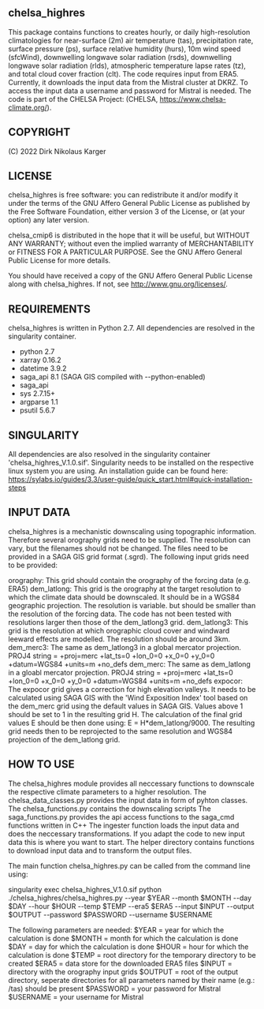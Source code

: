 chelsa_highres
-----------
This package contains functions to creates hourly, or daily high-resolution 
climatologies for near-surface (2m) air temperature (tas), precipitation rate,
surface pressure (ps), surface relative humidity (hurs), 10m wind speed (sfcWind),
downwelling longwave solar radiation (rsds), downwelling longwave solar radiation (rlds),
atmospheric temperature lapse rates (tz), and total cloud cover fraction (clt). 
The code requires input from ERA5. Currently, it downloads the input data from the Mistral
cluster at DKRZ. To access the input data a username and password for Mistral is needed.
The code is part of the CHELSA Project: (CHELSA, <https://www.chelsa-climate.org/>).



COPYRIGHT
---------
(C) 2022 Dirk Nikolaus Karger



LICENSE
-------
chelsa_highres is free software: you can redistribute it and/or modify it under
the terms of the GNU Affero General Public License as published by the
Free Software Foundation, either version 3 of the License, or
(at your option) any later version.

chelsa_cmip6 is distributed in the hope that it will be useful,
but WITHOUT ANY WARRANTY; without even the implied warranty of
MERCHANTABILITY or FITNESS FOR A PARTICULAR PURPOSE. See the
GNU Affero General Public License for more details.

You should have received a copy of the GNU Affero General Public License
along with chelsa_highres. If not, see <http://www.gnu.org/licenses/>.



REQUIREMENTS
------------
chelsa_highres is written in Python 2.7. 
All dependencies are resolved in the singularity container.
- python 2.7
- xarray 0.16.2
- datetime 3.9.2
- saga_api 8.1 (SAGA GIS compiled with --python-enabled)
- saga_api
- sys 2.7.15+
- argparse 1.1
- psutil 5.6.7



SINGULARITY
------------
All dependencies are also resolved in the singularity container 'chelsa_highres_V.1.0.sif'. Singularity needs to be installed on the respective linux system you are using. 
An installation guide can be found here: https://sylabs.io/guides/3.3/user-guide/quick_start.html#quick-installation-steps



INPUT DATA
------------
chelsa_highres is a mechanistic downscaling using topographic information. Therefore several orography grids need to be supplied. The resolution can vary, but the filenames should not be changed. The files need to be provided in a SAGA GIS grid format (.sgrd). The following input grids need to be provided:

orography:      This grid should contain the orography of the forcing data (e.g. ERA5)
dem_latlong:    This grid is the orography at the target resolution to which the climate data should be downscaled. It should be in a WGS84 geographic projection. The resolution is variable. but should be smaller than the resolution of the forcing data. The code has not been tested with resolutions larger then those of the dem_latlong3 grid.
dem_latlong3:   This grid is the resolution at which orographic cloud cover and windward leeward effects are modelled. The resolution should be around 3km.
dem_merc3:      The same as dem_latlong3 in a global mercator projection. PROJ4 string = +proj=merc +lat_ts=0 +lon_0=0 +x_0=0 +y_0=0 +datum=WGS84 +units=m +no_defs
dem_merc:       The same as dem_latlong in a gloabl mercator projection. PROJ4 string = +proj=merc +lat_ts=0 +lon_0=0 +x_0=0 +y_0=0 +datum=WGS84 +units=m +no_defs
expocor:        The expocor grid gives a correction for high elevation valleys. It needs to be calculated using SAGA GIS with the 'Wind Exposition Index' tool based on the dem_merc grid using the default values in SAGA GIS. Values above 1 should be set to 1 in the resulting grid H. The calculation of the final grid values E should be then done using: E = H*dem_latlong/9000. The resulting grid needs then to be reprojected to the same resolution and WGS84 projection of the dem_latlong grid.



HOW TO USE
----------
The chelsa_highres module provides all neccessary functions to downscale the respective climate parameters to a higher resolution.
The chelsa_data_classes.py provides the input data in form of pyhton classes.
The chelsa_functions.py contains the downscaling scripts
The saga_functions.py provides the api access functions to the saga_cmd functions written in C++
The ingester function loads the input data and does the neccessary transformations. If you adapt the code to new input data this is where you want to start.
The helper directory contains functions to download input data and to transform the output files. 

The main function chelsa_highres.py can be called from the command line using:

singularity exec chelsa_highres_V.1.0.sif python ./chelsa_highres/chelsa_highres.py --year $YEAR --month $MONTH --day $DAY --hour $HOUR --temp $TEMP --era5 $ERA5 --input $INPUT --output $OUTPUT --password $PASSWORD --username $USERNAME

The following parameters are needed:
$YEAR = year for which the calculation is done
$MONTH = month for which the calculation is done
$DAY = day for which the calculation is done
$HOUR = hour for which the calculation is done
$TEMP = root directory for the temporary directory to be created
$ERA5 = data store for the downloaded ERA5 files
$INPUT = directory with the orography input grids
$OUTPUT = root of the output directory, seperate directories for all parameters named by their name (e.g.: /tas) should be present
$PASSWORD = your password for Mistral
$USERNAME = your username for Mistral




